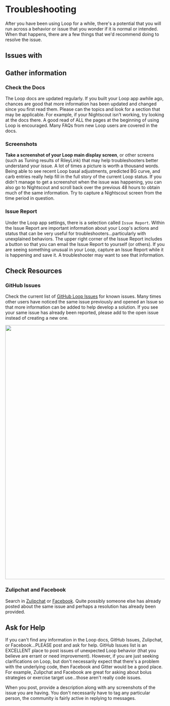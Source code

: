 # Troubleshooting

After you have been using Loop for a while, there's a potential that you will run across a behavior or issue that you wonder if it is normal or intended.  When that happens, there are a few things that we'd recommend doing to resolve the issue.

## Issues with 



## Gather information

### Check the Docs
The Loop docs are updated regularly.  If you built your Loop app awhile ago, chances are good that more information has been updated and changed since you first read them.  Please can the topics and look for a section that may be applicable.  For example, if your Nightscout isn't working, try looking at the docs there.  A good read of ALL the pages at the beginning of using Loop is encouraged.  Many FAQs from new Loop users are covered in the docs.

### Screenshots
**Take a screenshot of your Loop main display screen**, or other screens (such as Tuning results of RileyLink) that may help troubleshooters better understand your issue.  A lot of times a picture is worth a thousand words.  Being able to see recent Loop basal adjustments, predicted BG curve, and carb entries really help fill in the full story of the current Loop status.  If you didn't manage to get a screenshot when the issue was happening, you can also go to Nightscout and scroll back over the previous 48 hours to obtain much of the same information.  Try to capture a Nightscout screen from the time period in question.

### Issue Report
Under the Loop app settings, there is a selection called `Issue Report`.  Within the Issue Report are important information about your Loop's actions and status that can be very useful for troubleshooters...particularly with unexplained behaviors.  The upper right corner of the Issue Report includes a button so that you can email the Issue Report to yourself (or others).  If you are seeing something unusual in your Loop, capture an Issue Report while it is happening and save it.  A troubleshooter may want to see that information.

## Check Resources

### GitHub Issues

Check the current list of [GitHub Loop Issues](https://github.com/LoopKit/Loop/issues) for known issues.  Many times other users have noticed the same issue previously and opened an Issue so that more information can be added to help develop a solution.  If you see your same issue has already been reported, please add to the open issue instead of creating a new one.

<p align="center">
<img src="../img/loop-issues.png" width="800">
</p>

### Zulipchat and Facebook
Search in [Zulipchat]( https://loop.zulipchat.com) or [Facebook](https://www.facebook.com/groups/TheLoopedGroup/?fref=nf).  Quite possibly someone else has already posted about the same issue and perhaps a resolution has already been provided.  

## Ask for Help
If you can't find any information in the Loop docs, GitHub Issues, Zulipchat, or Facebook...PLEASE post and ask for help.  GitHub Issues list is an EXCELLENT place to post issues of unexpected Loop behavior (that you believe are errant or need improvement).  However, if you are just seeking clarifications on Loop, but don't necessarily expect that there's a problem with the underlying code, then Facebook and Gitter would be a good place.  For example, Zulipchat and Facebook are great for asking about bolus strategies or exercise target use...those aren't really code issues.

When you post, provide a description along with any screenshots of the issue you are having.  You don't necessarily have to tag any particular person, the community is fairly active in replying to messages.

